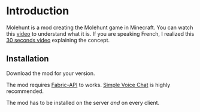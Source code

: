 # Introduction

Molehunt is a mod creating the Molehunt game in Minecraft.
You can watch this [video](https://www.youtube.com/watch?v=NJBjQ8T_1cc) to understand what it is.
If you are speaking French, I realized this [30 seconds video](https://cdn.anhgelus.world/molehunt-presentation.mp4) explaining the concept.

## Installation

Download the mod for your version.

The mod requires [Fabric-API](https://modrinth.com/mod/fabric-api) to works.
[Simple Voice Chat](https://modrinth.com/plugin/simple-voice-chat) is highly recommended.

The mod has to be installed on the server *and* on every client.

